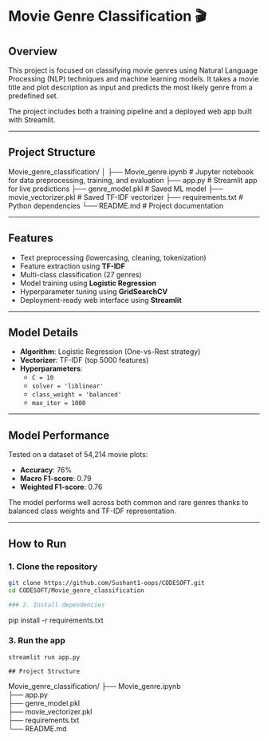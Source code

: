 # Movie Genre Classification 🎬

## Overview
This project is focused on classifying movie genres using Natural Language Processing (NLP) techniques and machine learning models. It takes a movie title and plot description as input and predicts the most likely genre from a predefined set.

The project includes both a training pipeline and a deployed web app built with Streamlit.

---

## Project Structure

Movie_genre_classification/
│
├── Movie_genre.ipynb # Jupyter notebook for data preprocessing, training, and evaluation
├── app.py # Streamlit app for live predictions
├── genre_model.pkl # Saved ML model
├── movie_vectorizer.pkl # Saved TF-IDF vectorizer
├── requirements.txt # Python dependencies
└── README.md # Project documentation


---

## Features

- Text preprocessing (lowercasing, cleaning, tokenization)
- Feature extraction using **TF-IDF**
- Multi-class classification (27 genres)
- Model training using **Logistic Regression**
- Hyperparameter tuning using **GridSearchCV**
- Deployment-ready web interface using **Streamlit**

---

## Model Details

- **Algorithm**: Logistic Regression (One-vs-Rest strategy)
- **Vectorizer**: TF-IDF (top 5000 features)
- **Hyperparameters**:
  - `C = 10`
  - `solver = 'liblinear'`
  - `class_weight = 'balanced'`
  - `max_iter = 1000`

---

## Model Performance

Tested on a dataset of 54,214 movie plots:

- **Accuracy**: 76%
- **Macro F1-score**: 0.79
- **Weighted F1-score**: 0.76

The model performs well across both common and rare genres thanks to balanced class weights and TF-IDF representation.

---

## How to Run

### 1. Clone the repository

```bash
git clone https://github.com/Sushant1-oops/CODESOFT.git
cd CODESOFT/Movie_genre_classification

### 2. Install dependencies
```
pip install -r requirements.txt

### 3. Run the app
```
streamlit run app.py

## Project Structure
```
Movie_genre_classification/
├── Movie_genre.ipynb       
├── app.py                  
├── genre_model.pkl        
├── movie_vectorizer.pkl    
├── requirements.txt        
└── README.md               

